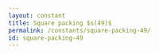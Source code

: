 ```yaml
---
layout: constant
title: Square packing $s(49)$
permalink: /constants/square-packing-49/
id: square-packing-49
---
```

